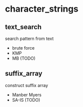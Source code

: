 # character_strings
## text_search
search pattern from text  
  - brute force
  - KMP
  - MB (TODO)

## suffix_array
construct suffix array
  - Manber Myers
  - SA-IS (TODO)
